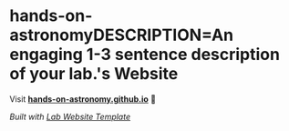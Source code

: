 
# hands-on-astronomyDESCRIPTION=An engaging 1-3 sentence description of your lab.'s Website

Visit **[hands-on-astronomy.github.io](https://hands-on-astronomy.github.io)** 🚀

_Built with [Lab Website Template](https://greene-lab.gitbook.io/lab-website-template-docs)_
